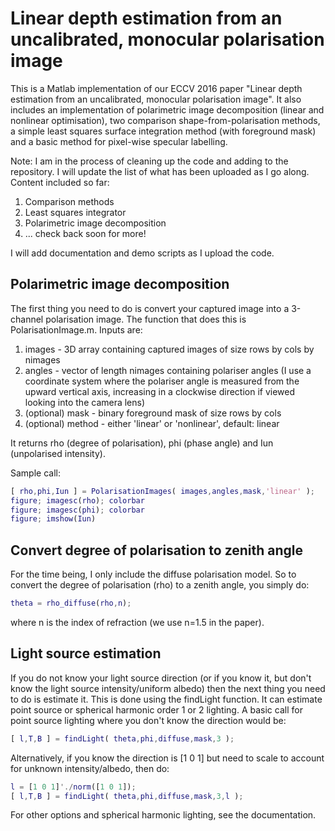 # Linear depth estimation from an uncalibrated, monocular polarisation image

This is a Matlab implementation of our ECCV 2016 paper "Linear depth estimation from an uncalibrated, monocular polarisation image". It also includes an implementation of polarimetric image decomposition (linear and nonlinear optimisation), two comparison shape-from-polarisation methods, a simple least squares surface integration method (with foreground mask) and a basic method for pixel-wise specular labelling.

Note: I am in the process of cleaning up the code and adding to the repository. I will update the list of what has been uploaded as I go along. Content included so far:

1. Comparison methods
2. Least squares integrator
3. Polarimetric image decomposition
4. ... check back soon for more!

I will add documentation and demo scripts as I upload the code.

## Polarimetric image decomposition

The first thing you need to do is convert your captured image into a 3-channel polarisation image. The function that does this is PolarisationImage.m. Inputs are:

1. images - 3D array containing captured images of size rows by cols by nimages
2. angles - vector of length nimages containing polariser angles (I use a coordinate system where the polariser angle is measured from the upward vertical axis, increasing in a clockwise direction if viewed looking into the camera lens)
3. (optional) mask - binary foreground mask of size rows by cols
4. (optional) method - either 'linear' or 'nonlinear', default: linear

It returns rho (degree of polarisation), phi (phase angle) and Iun (unpolarised intensity).

Sample call:

```matlab
[ rho,phi,Iun ] = PolarisationImages( images,angles,mask,'linear' );
figure; imagesc(rho); colorbar
figure; imagesc(phi); colorbar
figure; imshow(Iun)
```

## Convert degree of polarisation to zenith angle

For the time being, I only include the diffuse polarisation model. So to convert the degree of polarisation (rho) to a zenith angle, you simply do:

```matlab
theta = rho_diffuse(rho,n);
```

where n is the index of refraction (we use n=1.5 in the paper).

## Light source estimation

If you do not know your light source direction (or if you know it, but don't know the light source intensity/uniform albedo) then the next thing you need to do is estimate it. This is done using the findLight function. It can estimate point source or spherical harmonic order 1 or 2 lighting. A basic call for point source lighting where you don't know the direction would be:

```matlab
[ l,T,B ] = findLight( theta,phi,diffuse,mask,3 );
```

Alternatively, if you know the direction is [1 0 1] but need to scale to account for unknown intensity/albedo, then do:

```matlab
l = [1 0 1]'./norm([1 0 1]);
[ l,T,B ] = findLight( theta,phi,diffuse,mask,3,l );
```

For other options and spherical harmonic lighting, see the documentation.
